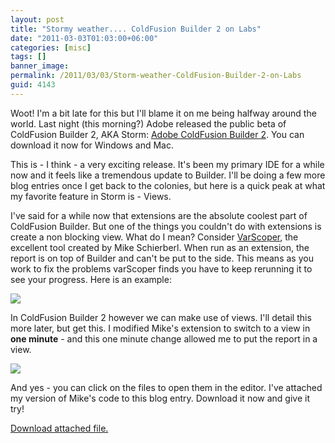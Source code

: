 ```yaml
---
layout: post
title: "Stormy weather.... ColdFusion Builder 2 on Labs"
date: "2011-03-03T01:03:00+06:00"
categories: [misc]
tags: []
banner_image: 
permalink: /2011/03/03/Storm-weather-ColdFusion-Builder-2-on-Labs
guid: 4143
---
```


Woot! I'm a bit late for this but I'll blame it on me being halfway around the world. Last night (this morning?) Adobe released the public beta of ColdFusion Builder 2, AKA Storm: <a href="http://labs.adobe.com/technologies/coldfusionbuilder2/">Adobe ColdFusion Builder 2</a>. You can download it now for Windows and Mac.

This is - I think - a very exciting release. It's been my primary IDE for a while now and it feels like a tremendous update to Builder. I'll be doing a few more blog entries once I get back to the colonies, but here is a quick peak at what my favorite feature in Storm is - Views.

I've said for a while now that extensions are the absolute coolest part of ColdFusion Builder. But one of the things you couldn't do with extensions is create a non blocking view. What do I mean? Consider <a href="http://varscoper.riaforge.org/">VarScoper</a>, the excellent tool created by  Mike Schierberl. When run as an extension, the report is on top of Builder and can't be put to the side. This means as you work to fix the problems varScoper finds you have to keep rerunning it to see your progress. Here is an example:

 
<img src="https://static.raymondcamden.com/images/ScreenClip34.png" />

In ColdFusion Builder 2 however we can make use of views. I'll detail this more later, but get this. I modified Mike's extension to switch to a view in <b>one minute</b> - and this one minute change allowed me to put the report in a view.


<img src="https://static.raymondcamden.com/images/cfjedi/ScreenClip35.png" />

And yes - you can click on the files to open them in the editor. I've attached my version of Mike's code to this blog entry. Download it now and give it  try!<p><a href='enclosures/C{% raw %}%3A%{% endraw %}5Chosts{% raw %}%5C2009%{% endraw %}2Ecoldfusionjedi{% raw %}%2Ecom%{% endraw %}5Cenclosures{% raw %}%2Fvs%{% endraw %}2Ezip'>Download attached file.</a></p>